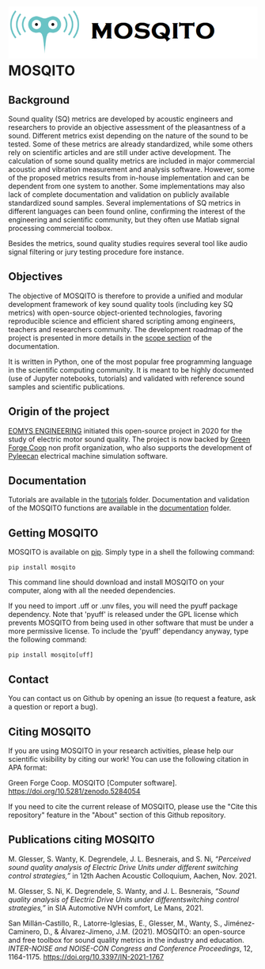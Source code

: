 # ![MOSQITO Logo](https://raw.githubusercontent.com/Eomys/MoSQITo/master/logo.png) MOSQITO

## Background

Sound quality (SQ) metrics are developed by acoustic engineers and 
researchers to provide an objective assessment of the pleasantness of a
sound. Different metrics exist depending on the nature of the sound to
be tested. Some of these metrics are already standardized, while some
others rely on scientific articles and are still under active
development. The calculation of some sound quality metrics are included
in major commercial acoustic and vibration measurement and analysis
software. However, some of the proposed metrics results from in-house
implementation and can be dependent from one system to another. Some
implementations may also lack of complete documentation and validation
on publicly available standardized sound samples. Several
implementations of SQ metrics in different languages can been found
online, confirming the interest of the engineering and scientific
community, but they often use Matlab signal processing commercial
toolbox.

Besides the metrics, sound quality studies requires several tool like audio signal filtering or jury testing procedure fore instance.

## Objectives

The objective of MOSQITO is therefore to provide a unified and modular development framework of key sound quality tools (including key SQ metrics) with open-source object-oriented technologies, favoring reproducible science and efficient shared scripting among engineers, teachers and researchers
community. The development roadmap of the project is presented in more details in the [scope section](./documentation/scope.md) of the documentation. 

It is written in Python, one of the most popular free programming language in the scientific computing community. It is meant to be highly documented (use of Jupyter notebooks, tutorials) and validated with reference sound samples and scientific publications.

## Origin of the project

[EOMYS ENGINEERING](https://eomys.com/?lang=en) initiated this open-source project in 2020 for the study of electric motor sound quality. The project is now backed by [Green Forge Coop](https://www.linkedin.com/company/greenforgecoop/) non profit organization, who also supports the development of [Pyleecan](https://www.pyleecan.org) electrical machine simulation software.

## Documentation

Tutorials are available in the [tutorials](./tutorials/) folder. Documentation and validation of the MOSQITO functions are available in the [documentation](./documentation/) folder.

## Getting MOSQITO
MOSQITO is available on [pip](https://pypi.org/project/pip/). Simply type in a shell the following command:

    pip install mosqito

This command line should download and install MOSQITO on your computer, along with all the needed dependencies.

If you need to import .uff or .unv files, you will need the pyuff package dependency. Note that 'pyuff' is released under the GPL license which prevents MOSQITO from being used in other software that must be under a more permissive license. To include the 'pyuff' dependancy anyway, type the following command:

    pip install mosqito[uff]

## Contact

You can contact us on Github by opening an issue (to request a feature, ask a question or report a bug). 

## Citing MOSQITO

If you are using MOSQITO in your research activities, please help our scientific visibility by citing our work! You can use the following citation in APA format:

Green Forge Coop. MOSQITO [Computer software]. https://doi.org/10.5281/zenodo.5284054

If you need to cite the current release of MOSQITO, please use the "Cite this repository" feature in the "About" section of this Github repository.


## Publications citing MOSQITO

M. Glesser, S. Wanty, K. Degrendele, J. L. Besnerais, and S. Ni, *“Perceived sound quality analysis of Electric Drive Units under different switching control strategies,”* in 12th Aachen Acoustic Colloquium, Aachen, Nov. 2021.

M. Glesser, S. Ni, K. Degrendele, S. Wanty, and J. L. Besnerais, *“Sound quality analysis of Electric Drive Units under differentswitching control strategies,”* in SIA Automotive NVH comfort, Le Mans, 2021.

San Millán-Castillo, R., Latorre-Iglesias, E., Glesser, M., Wanty, S., Jiménez-Caminero, D., & Álvarez-Jimeno, J.M. (2021). MOSQITO: an open-source and free toolbox for sound quality metrics in the industry and education. *INTER-NOISE and NOISE-CON Congress and Conference Proceedings*, 12, 1164-1175. https://doi.org/10.3397/IN-2021-1767


